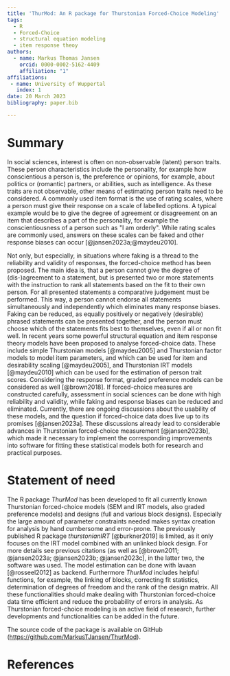 ```yaml
---
title: 'ThurMod: An R package for Thurstonian Forced-Choice Modeling'
tags:
  - R
  - Forced-Choice
  - structural equation modeling
  - item response theoy
authors:
  - name: Markus Thomas Jansen
    orcid: 0000-0002-5162-4409
    affiliation: "1"
affiliations:
 - name: University of Wuppertal
   index: 1
date: 20 March 2023
bibliography: paper.bib

---
```


# Summary

In social sciences, interest is often on non-observable (latent) person traits. These person characteristics include the personality, for example how conscientious a person is, the preference or opinions, for example, about politics or (romantic) partners, or abilities, such as intelligence. As these traits are not observable, other means of estimating person traits need to be considered. A commonly used item format is the use of rating scales, where a person must give their response on a scale of labelled options. A typical example would be to give the degree of agreement or disagreement on an item that describes a part of the personality, for example the conscientiousness of a person such as "I am orderly". While rating scales are commonly used, answers on these scales can be faked and other response biases can occur [@jansen2023a;@maydeu2010].

Not only, but especially, in situations where faking is a thread to the reliability and validity of responses, the forced-choice method has been proposed. The main idea is, that a person cannot give the degree of (dis-)agreement to a statement, but is presented two or more statements with the instruction to rank all statements based on the fit to their own person. For all presented statements a comparative judgement  must be performed. This way, a person cannot endorse all statements simultaneously and independently which eliminates many response biases. Faking can be reduced, as equally positively or negatively (desirable) phrased statements can be presented together, and the person must choose which of the statements fits best to themselves, even if all or non fit well. In recent years some powerful structural equation and item response theory models have been proposed to analyse forced-choice data. These include simple Thurstonian models [@maydeu2005] and Thurstonian factor models to model item parameters, and which can be used for item and desirability scaling [@maydeu2005], and Thurstonian IRT models [@maydeu2010] which can be used for the estimation of person trait scores. Considering the response format, graded preference models can be considered as well [@brown2018]. If forced-choice measures are constructed carefully, assessment in social sciences can be done with high reliability and validity, while faking and response biases can be reduced and eliminated.
Currently, there are ongoing discussions about the usability of these models, and the question if forced-choice data does live up to its promises [@jansen2023a]. These discussions already lead to considerable advances in Thurstonian forced-choice measurement [@jansen2023b], which made it necessary to implement the corresponding improvements into software for fitting these statistical models both for research and practical purposes. 

# Statement of need

The R package *ThurMod* has been developed to fit all currently known Thurstonian forced-choice models (SEM and IRT models, also graded preference models) and designs (full and various block designs). Especially the large amount of parameter constraints needed  makes syntax creation for analysis by hand cumbersome and error-prone. The previously published R package *thurstonianIRT* [@burkner2019] is limited, as it only focuses on the IRT model combined with an unlinked block design. For more details see previous citations (as well as [@brown2011; @jansen2023a; @jansen2023b; @jansen2023c], in the latter two, the software was used. The model estimation can be done with lavaan [@rosseel2012] as backend. Furthermore *ThurMod* includes helpful functions, for example, the linking of blocks, correcting fit statistics, determination of degrees of freedom and the rank of the design matrix. All these functionalities should make dealing with Thurstonian forced-choice data time efficient and reduce the probability of errors in analysis. As Thurstonian forced-choice modeling is an active field of research, further developments and functionalities can be added in the future.

The source code of the package is available on GitHub (https://github.com/MarkusTJansen/ThurMod).

# References



